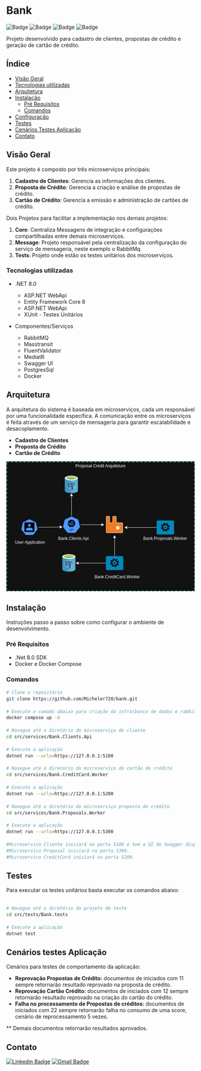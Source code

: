 # Bank
![Badge](https://img.shields.io/static/v1?label=Microservices&message=.Net&color=512BD4&style=flat&logo=dotnet)
![Badge](https://img.shields.io/static/v1?label=Mensageria&message=RabbitMQ&color=FF6600&style=flat&logo=rabbitmq)
![Badge](https://img.shields.io/static/v1?label=Banco&message=Postgress&color=4169E1&style=flat&logo=postgresql)
![Badge](https://img.shields.io/static/v1?label=Infrastructure&message=Docker&color=2496ED&style=flat&logo=docker)


Projeto desenvolvido para cadastro de clientes, propostas de crédito e geração de cartão de crédito.

## Índice

- [Visão Geral](#visão-geral)
- [Tecnologias utilizadas](#tecnologias-utilizadas)
- [Arquitetura](#arquitetura)
- [Instalação](#instalação)
    - [Pré Requisitos](#pré-requisitos)
    - [Comandos](#comandos)
- [Configuração](#configuração)
- [Testes](#testes)
- [Cenários Testes Aplicação](#cenários-testes-aplicação)
- [Contato](#contato)

## Visão Geral

Este projeto é composto por três microserviços principais:

1. **Cadastro de Clientes**: Gerencia as informações dos clientes.
2. **Proposta de Crédito**: Gerencia a criação e análise de propostas de crédito.
3. **Cartão de Crédito**: Gerencia a emissão e administração de cartões de crédito.

Dois Projetos para facilitar a implementação nos demais projetos:

1. **Core**: Centraliza Messagens de integração e configurações compartilhadas entre demais microserviços.
2. **Message**: Projeto responsável pela centralização da configuração do serviço de mensageria, neste exemplo o RabbitMq.
3. **Tests**: Projeto onde estão os testes unitários dos microserviços.

### Tecnologias utilizadas

- .NET 8.0
    - ASP.NET WebApi
    - Entity Framework Core 8
    - ASP.NET WebApi
    - XUnit - Testes Unitários

- Componentes/Serviços
    - RabbitMQ
    - Masstransit
    - FluentValidator
    - MediatR
    - Swagger UI
    - PostgresSql
    - Docker

## Arquitetura

A arquitetura do sistema é baseada em microserviços, cada um responsável por uma funcionalidade específica. A comunicação entre os microserviços é feita através de um serviço de mensageria para garantir escalabilidade e desacoplamento.

- **Cadastro de Clientes**
- **Proposta de Crédito**
- **Cartão de Crédito**

![Arquitetura do Sistema](documentation/ProposalCreditArquiteture.jpg)


## Instalação

Instruções passo a passo sobre como configurar o ambiente de desenvolvimento.

### Pré Requisitos
- .Net 8.0 SDK
- Docker e Docker Compose

### Comandos

```bash
# Clone o repositório
git clone https://github.com/Micheler720/bank.git

# Execute o comado abaixo para criação da infra(banco de dados e rabbit)
docker compose up -d

# Navegue até o diretório do microserviço de cliente
cd src/services/Bank.Clients.Api

# Execute a aplicação
dotnet run --urls=https://127.0.0.1:5100

# Navegue até o diretório do microserviço do cartão de crédito
cd src/services/Bank.CreditCard.Worker

# Execute a aplicação
dotnet run --urls=https://127.0.0.1:5200

# Navegue até o diretório do microserviço proposta de crédito
cd src/services/Bank.Proposals.Worker

# Execute a aplicação
dotnet run --urls=https://127.0.0.1:5300 

#Microservico Cliente iniciará na porta 5100 e tem a UI do Swagger disponível.
#Microservico Proposal iniciará na porta 5300.
#Microservico CreditCard iniciará na porta 5200.
```
## Testes
Para executar os testes unitários basta executar os comandos abaixo:

```bash

# Navegue até o diretório do projeto de teste
cd src/tests/Bank.tests

# Execute a aplicação
dotnet test
```

## Cenários testes Aplicação

Cenários para testes de comportamento da aplicação:

- **Reprovação Propostas de Crédito:** documentos de iniciados com 11 sempre retornarão resultado reprovado na proposta de crédito.
- **Reprovação Cartão Crédito:** documentos de iniciados com 12 sempre retornarão resultado reprovado na criação do cartão do crédito.
- **Falha no processamento de Propostas de créditos:** documentos de iniciados com 22 sempre retornarão falha no consumo de uma score, cenário de reprocessamento 5 vezes.

** Demais documentos retornarão resultados aprovados. 

## Contato

[![Linkedin Badge](https://img.shields.io/badge/-Michele-blue?style=flat-square&logo=Linkedin&logoColor=white&link=https://www.linkedin.com/in/tgmarinho/)](https://www.linkedin.com/in/michele-ribeiro-9111a9a7/) 
[![Gmail Badge](https://img.shields.io/badge/-micheler720@gmail.com-c14438?style=flat-square&logo=Gmail&logoColor=white&link=mailto:micheler720@gmail.com)](mailto:micheler720@gmail.com)

